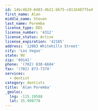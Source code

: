 ```yaml
---
id: 14bc4629-8d83-4b21-b675-c8116487f5a4
first_name: Alan
middle_name: Steven
last_name: Poremba
license_type: DDS
license_number: '4312'
license_status: Active
license_expiration: '42185'
address: '12083 Whitehills Street'
city: 'Las Vegas'
state: NV
zip: '89141'
phone: '(702) 838-6684'
fax: '(702) 873-7374'
services:
  - dentist
category: dentists
title: 'Alan Poremba'
_geoloc:
  lng: -115.19588
  lat: 35.998778
---
```

